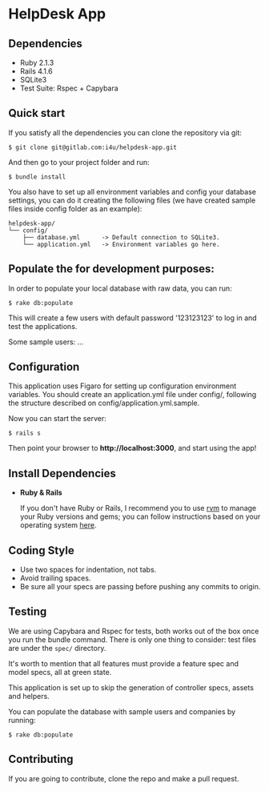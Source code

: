 HelpDesk App
=======

Dependencies
-------

 - Ruby 2.1.3
 - Rails 4.1.6
 - SQLite3
 - Test Suite: Rspec + Capybara

Quick start
-------

If you satisfy all the dependencies you can clone the repository via git:

```
$ git clone git@gitlab.com:i4u/helpdesk-app.git
```

And then go to your project folder and run:

```
$ bundle install
```

You also have to set up all environment variables and config your database settings, you can do it creating the following files (we have created sample files inside config folder as an example):

```
helpdesk-app/
└── config/
    ├── database.yml      -> Default connection to SQLite3.
    └── application.yml   -> Environment variables go here.
```

Populate the for development purposes:
-------

In order to populate your local database with raw data, you can run:

```
$ rake db:populate
```

This will create a few users with default password '123123123' to log in and test the applications.

Some sample users: ...

Configuration
-------

This application uses Figaro for setting up configuration environment variables. You should create an application.yml file under config/, following the structure described on config/application.yml.sample.

Now you can start the server:

```
$ rails s
```

Then point your browser to **http://localhost:3000**, and start using the app!

Install Dependencies
-------
- **Ruby & Rails**

    If you don't have Ruby or Rails, I recommend you to use [rvm][1] to manage your Ruby versions and gems; you can follow instructions based on your operating system [here][2].


Coding Style
------
 - Use two spaces for indentation, not tabs.
 - Avoid trailing spaces.
 - Be sure all your specs are passing before pushing any commits to origin.

Testing
-------

We are using Capybara and Rspec for tests, both works out of the box once you run the bundle command. There is only one thing to consider: test files are under the `spec/` directory.

It's worth to mention that all features must provide a feature spec and model specs, all at green state.

This application is set up to skip the generation of controller specs, assets and helpers.

You can populate the database with sample users and companies by running:

```
$ rake db:populate
```

Contributing
-------

If you are going to contribute, clone the repo and make a pull request.

[1]: https://rvm.io/rvm/install
[2]: http://railsapps.github.io/installing-rails.html
